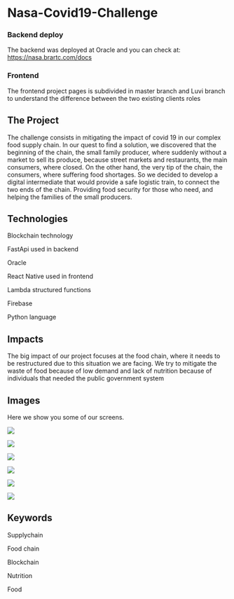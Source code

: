 # Nasa-Covid19-Challenge

### Backend deploy
The backend was deployed at Oracle and you can check at:
https://nasa.brartc.com/docs

### Frontend
The frontend project pages is subdivided in master branch and Luvi branch to understand the difference between the two existing clients roles

## The Project
The challenge consists in mitigating the impact of covid 19 in our complex food supply chain. In our quest to find a solution, we discovered that the beginning of the chain, the small family producer, where suddenly without a market to sell its produce, because street markets and restaurants, the main consumers, where closed. On the other hand, the very tip of the chain, the consumers, where suffering food shortages. So we decided to develop a digital intermediate that would provide a safe logistic train, to connect the two ends of the chain. Providing food security for those who need, and helping the families of the small producers.

## Technologies
Blockchain technology

FastApi used in backend

Oracle

React Native used in frontend

Lambda structured functions

Firebase 

Python language

## Impacts
The big impact of our project focuses at the food chain, where it needs to be restructured due to this situation we are facing. We try to mitigate the waste of food because of low demand and lack of nutrition because of individuals that needed the public government system

## Images
Here we show you some of our screens.

![](Areas.png)

![](details.png)

![](sell.png)

![](consulting.png)

![](store.png)

![](product.png)


## Keywords
Supplychain

Food chain

Blockchain

Nutrition

Food

